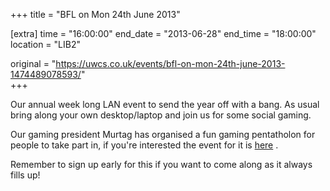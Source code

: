 +++
title = "BFL on Mon 24th June 2013"

[extra]
time = "16:00:00"
end_date = "2013-06-28"
end_time = "18:00:00"
location = "LIB2"

original = "https://uwcs.co.uk/events/bfl-on-mon-24th-june-2013-1474489078593/"    
+++

Our annual week long LAN event to send the year off with a bang. As usual bring along your own desktop/laptop and join us for some social gaming.

Our gaming president Murtag has organised a fun gaming pentatholon for people to take part in, if you're interested the event for it is [here](http://www.warwickcompsoc.co.uk/events/details/1559/) .

Remember to sign up early for this if you want to come along as it always fills up\!

